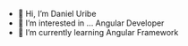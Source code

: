 - 👋 Hi, I’m Daniel Uribe
- 👀 I’m interested in ... Angular Developer
- 🌱 I’m currently learning Angular Framework


